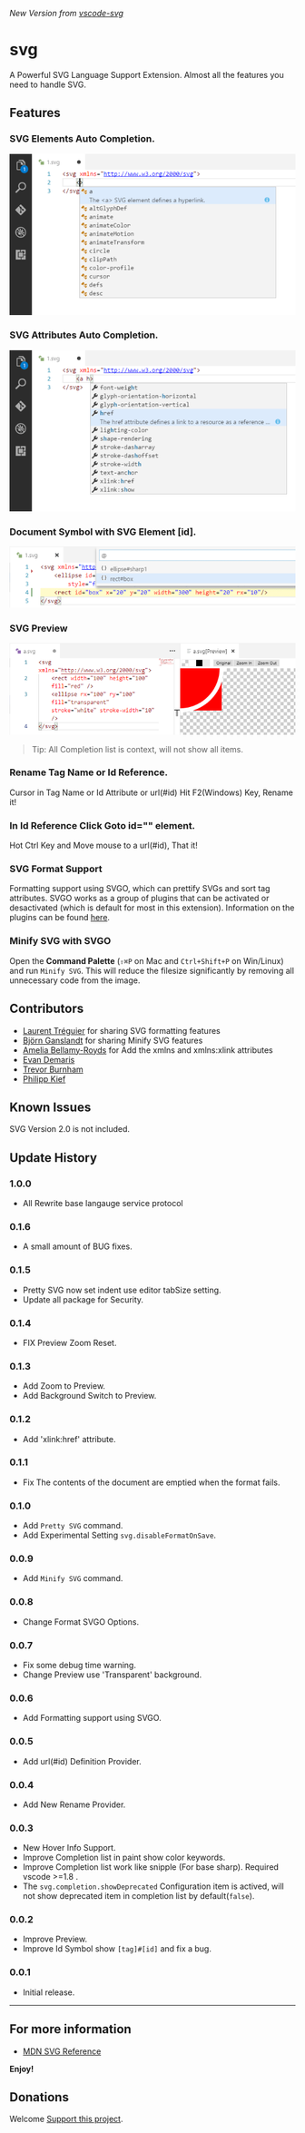 *New Version from [vscode-svg](https://github.com/lishu/vscode-svg)*

# svg

A Powerful SVG Language Support Extension.
Almost all the features you need to handle SVG.

## Features

### SVG Elements Auto Completion.

![feature 1](images/f1.png)

### SVG Attributes Auto Completion.

![feature 2](images/f2.png)

### Document Symbol with SVG Element [id].

![feature 3](images/f3.png)

### SVG Preview

![feature 4](images/f4.png)

> Tip: All Completion list is context, will not show all items.

### Rename Tag Name or Id Reference.

Cursor in Tag Name or Id Attribute or url(#id) Hit F2(Windows) Key, Rename it!

### In Id Reference Click Goto id="" element.

Hot Ctrl Key and Move mouse to a url(#id), That it!

### SVG Format Support
Formatting support using SVGO, which can prettify SVGs and sort tag attributes.
SVGO works as a group of plugins that can be activated or desactivated (which is default for most in this extension).
Information on the plugins can be found [here](https://www.npmjs.com/package/svgo).

### Minify SVG with SVGO

Open the **Command Palette** (`⇧⌘P` on Mac and `Ctrl+Shift+P` on Win/Linux) and run `Minify SVG`. This will reduce the filesize significantly by removing all unnecessary code from the image.

## Contributors

* [Laurent Tréguier](https://github.com/LaurentTreguier) for sharing SVG formatting features
* [Björn Ganslandt](https://github.com/Ansimorph) for sharing Minify SVG features
* [Amelia Bellamy-Royds](https://github.com/AmeliaBR) for Add the xmlns and xmlns:xlink attributes
* [Evan Demaris](https://github.com/evandemaris)
* [Trevor Burnham](https://github.com/TrevorBurnham)
* [Philipp Kief](https://github.com/PKief)

## Known Issues

SVG Version 2.0 is not included.

## Update History

### 1.0.0
* All Rewrite base langauge service protocol

### 0.1.6
* A small amount of BUG fixes.

### 0.1.5
* Pretty SVG now set indent use editor tabSize setting.
* Update all package for Security.

### 0.1.4
* FIX Preview Zoom Reset.

### 0.1.3
* Add Zoom to Preview.
* Add Background Switch to Preview.

### 0.1.2
* Add 'xlink:href' attribute.

### 0.1.1
* Fix The contents of the document are emptied when the format fails.

### 0.1.0
* Add `Pretty SVG` command.
* Add Experimental Setting `svg.disableFormatOnSave`.

### 0.0.9
* Add `Minify SVG` command.

### 0.0.8
* Change Format SVGO Options.

### 0.0.7
* Fix some debug time warning.
* Change Preview use 'Transparent' background.

### 0.0.6
* Add Formatting support using SVGO.

### 0.0.5
* Add url(#id) Definition Provider.

### 0.0.4
* Add New Rename Provider.

### 0.0.3
* New Hover Info Support.
* Improve Completion list in paint show color keywords.
* Improve Completion list work like snipple (For base sharp). Required vscode >=1.8 .
* The `svg.completion.showDeprecated` Configuration item is actived, will not show deprecated item in completion list by default(`false`).

### 0.0.2

* Improve Preview.
* Improve Id Symbol show `[tag]#[id]` and fix a bug.

### 0.0.1

* Initial release.

-----------------------------------------------------------------------------------------------------------
## For more information

* [MDN SVG Reference](https://developer.mozilla.org/en-US/docs/Web/SVG)

**Enjoy!**

## Donations
Welcome [Support this project](Donations.md).